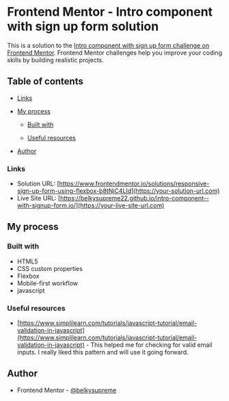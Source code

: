 # Frontend Mentor - Intro component with sign up form solution

This is a solution to the [Intro component with sign up form challenge on Frontend Mentor](https://www.frontendmentor.io/challenges/intro-component-with-signup-form-5cf91bd49edda32581d28fd1). Frontend Mentor challenges help you improve your coding skills by building realistic projects.

## Table of contents

- [Links](#links)
- [My process](#my-process)

  - [Built with](#built-with)

  - [Useful resources](#useful-resources)

- [Author](#author)

### Links

- Solution URL: [https://www.frontendmentor.io/solutions/responsive-sign-up-form-using-flexbox-b8tNjC4LId](https://your-solution-url.com)
- Live Site URL: [https://belkysupreme22.github.io/intro-component--with-signup-form.io/](https://your-live-site-url.com)

## My process

### Built with

- HTML5
- CSS custom properties
- Flexbox
- Mobile-first workflow
- javascript

### Useful resources

- [https://www.simplilearn.com/tutorials/javascript-tutorial/email-validation-in-javascript](https://www.simplilearn.com/tutorials/javascript-tutorial/email-validation-in-javascript) - This helped me for checking for valid email inputs. I really liked this pattern and will use it going forward.

## Author

- Frontend Mentor - [@belkysupreme](https://www.frontendmentor.io/profile/yourusername)
